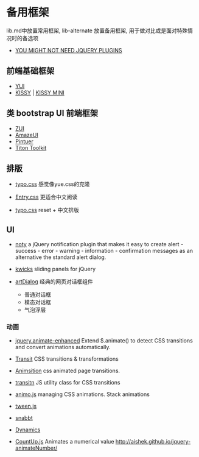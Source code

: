 # 备用框架
lib.md中放置常用框架, lib-alternate 放置备用框架, 用于做对比或是面对特殊情况时的备选项

* [YOU MIGHT NOT NEED JQUERY PLUGINS](http://youmightnotneedjqueryplugins.com/)

## 前端基础框架
* [YUI](https://github.com/yui/yui3)
* [KISSY](http://docs.kissyui.com/5.0/) | [KISSY MINI](http://m.kissyui.com/)

## 类 bootstrap UI 前端框架
* [ZUI](http://www.zui.sexy/)
* [AmazeUI](http://amazeui.org/)
* [Pintuer](http://www.pintuer.com/)
* [Titon Toolkit](https://github.com/titon/toolkit)

## 排版
* [typo.css](https://github.com/xiangming/typo)
感觉像yue.css的克隆


* [Entry.css](https://github.com/zmmbreeze/Entry.css/)
更适合中文阅读

* [typo.css](https://github.com/sofish/Typo.css)
reset + 中文排版

## UI
* [noty](https://github.com/needim/noty/)
a jQuery notification plugin that makes it easy to create alert - success - error - warning - information - confirmation messages as an alternative the standard alert dialog.

* [kwicks](https://github.com/jmar777/kwicks)
sliding panels for jQuery

* [artDialog](http://aui.github.io/artDialog/)
  经典的网页对话框组件
  * 普通对话框
  * 模态对话框
  * 气泡浮层

### 动画
* [jquery.animate-enhanced](https://github.com/benbarnett/jQuery-Animate-Enhanced)
Extend $.animate() to detect CSS transitions and convert animations automatically.

* [Transit](http://ricostacruz.com/jquery.transit/)
CSS transitions & transformations

* [Animsition](https://github.com/blivesta/animsition/)
css animated page transitions.

* [transitn](https://github.com/desandro/transitn)
JS utility class for CSS transitions

* [animo.js](https://github.com/ThrivingKings/animo.js)
managing CSS animations. Stack animations

* [tween.js](https://github.com/tweenjs/tween.js)

* [snabbt](https://github.com/daniel-lundin/snabbt.js)
* [Dynamics](https://github.com/michaelvillar/dynamics.js)

* [CountUp.js](https://github.com/inorganik/countUp.js) Animates a numerical value
http://aishek.github.io/jquery-animateNumber/
